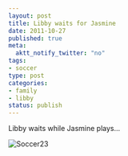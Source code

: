 ```yaml
--- 
layout: post
title: Libby waits for Jasmine
date: 2011-10-27
published: true
meta: 
  aktt_notify_twitter: "no"
tags: 
- soccer
type: post
categories: 
- family
- libby
status: publish
---
```



Libby waits while Jasmine plays...





![Soccer23](http://eick.us/files/2011/10/soccer23.jpg)

